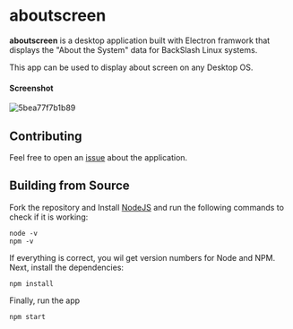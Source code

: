 # aboutscreen



**aboutscreen** is a desktop application built with Electron framwork that displays the "About the System" data for BackSlash Linux systems.



This app can be used to display about screen on any Desktop OS.



#### Screenshot

![5bea77f7b1b89](https://i.loli.net/2018/11/13/5bea77f7b1b89.png)



## Contributing

Feel free to open an [issue](https://github.com/luciferreeves/aboutscreen/issues) about the application.



## Building from Source

Fork the repository and Install [NodeJS](https://www.nodejs.org) and run the following commands to check if it is working:

```
node -v
npm -v
```

If everything is correct, you wil get version numbers for Node and NPM. Next, install the dependencies:

```
npm install
```

Finally, run the app

```
npm start
```
